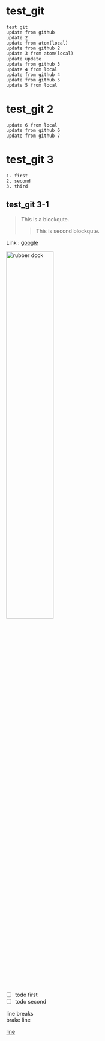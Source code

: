 # test_git
```test
test git
update from github
update 2
update from atom(local)
update from github 2
update 3 from atom(local)
update update
update from github 3
update 4 from local
update from github 4
update from github 5
update 5 from local
```
# test_git 2
```
update 6 from local
update from github 6
update from github 7
```

# test_git 3
```
1. first
2. second
3. third
```

## test_git 3-1
> This is a blockqute.
>> This is second blockqute.

Link : [google](http://google.com)


<img src="http://cfile6.uf.tistory.com/image/2426E646543C9B4532C7B0" width="50%" alt="rubber dock" title="rubber dock">

- [ ] todo first
- [ ] todo second

line breaks  
brake line  

<u>line</u>  
